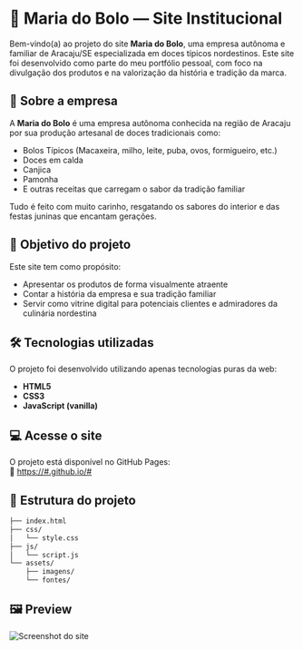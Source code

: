 # 🌽 Maria do Bolo — Site Institucional

Bem-vindo(a) ao projeto do site **Maria do Bolo**, uma empresa autônoma e familiar de Aracaju/SE especializada em doces típicos nordestinos. Este site foi desenvolvido como parte do meu portfólio pessoal, com foco na divulgação dos produtos e na valorização da história e tradição da marca.

## 🏢 Sobre a empresa

A **Maria do Bolo** é uma empresa autônoma conhecida na região de Aracaju por sua produção artesanal de doces tradicionais como:

- Bolos Típicos (Macaxeira, milho, leite, puba, ovos, formigueiro, etc.) 
- Doces em calda  
- Canjica 
- Pamonha 
- E outras receitas que carregam o sabor da tradição familiar  

Tudo é feito com muito carinho, resgatando os sabores do interior e das festas juninas que encantam gerações.

## 🎯 Objetivo do projeto

Este site tem como propósito:

- Apresentar os produtos de forma visualmente atraente  
- Contar a história da empresa e sua tradição familiar  
- Servir como vitrine digital para potenciais clientes e admiradores da culinária nordestina

## 🛠️ Tecnologias utilizadas

O projeto foi desenvolvido utilizando apenas tecnologias puras da web:

- **HTML5**  
- **CSS3**  
- **JavaScript (vanilla)**  

## 💻 Acesse o site

O projeto está disponível no GitHub Pages:  
🔗 [https://#.github.io/#](https://#.github.io/#)

## 📁 Estrutura do projeto

```bash
├── index.html
├── css/
│   └── style.css
├── js/
│   └── script.js
└── assets/
    ├── imagens/
    └── fontes/
```

## 🖼️ Preview

![Screenshot do site](./#.png)



